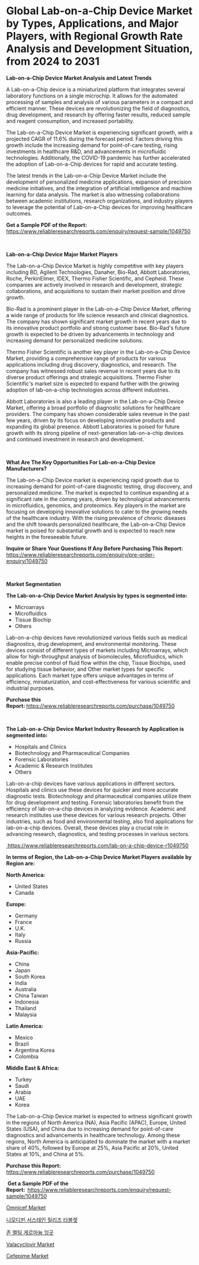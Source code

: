 <p><h1>Global Lab-on-a-Chip Device Market by Types, Applications, and Major Players, with Regional Growth Rate Analysis and Development Situation, from 2024 to 2031</h1></p><p><strong>Lab-on-a-Chip Device Market Analysis and Latest Trends</strong></p>
<p><p>A Lab-on-a-Chip device is a miniaturized platform that integrates several laboratory functions on a single microchip. It allows for the automated processing of samples and analysis of various parameters in a compact and efficient manner. These devices are revolutionizing the field of diagnostics, drug development, and research by offering faster results, reduced sample and reagent consumption, and increased portability.</p><p>The Lab-on-a-Chip Device Market is experiencing significant growth, with a projected CAGR of 11.6% during the forecast period. Factors driving this growth include the increasing demand for point-of-care testing, rising investments in healthcare R&D, and advancements in microfluidic technologies. Additionally, the COVID-19 pandemic has further accelerated the adoption of Lab-on-a-Chip devices for rapid and accurate testing.</p><p>The latest trends in the Lab-on-a-Chip Device Market include the development of personalized medicine applications, expansion of precision medicine initiatives, and the integration of artificial intelligence and machine learning for data analysis. The market is also witnessing collaborations between academic institutions, research organizations, and industry players to leverage the potential of Lab-on-a-Chip devices for improving healthcare outcomes.</p></p>
<p><strong>Get a Sample PDF of the Report:&nbsp;</strong> <a href="https://www.reliableresearchreports.com/enquiry/request-sample/1049750">https://www.reliableresearchreports.com/enquiry/request-sample/1049750</a></p>
<p>&nbsp;</p>
<p><strong>Lab-on-a-Chip Device Major Market Players</strong></p>
<p><p>The Lab-on-a-Chip Device Market is highly competitive with key players including BD, Agilent Technologies, Danaher, Bio-Rad, Abbott Laboratories, Roche, PerkinElmer, IDEX, Thermo Fisher Scientific, and Cepheid. These companies are actively involved in research and development, strategic collaborations, and acquisitions to sustain their market position and drive growth.</p><p>Bio-Rad is a prominent player in the Lab-on-a-Chip Device Market, offering a wide range of products for life science research and clinical diagnostics. The company has shown significant market growth in recent years due to its innovative product portfolio and strong customer base. Bio-Rad's future growth is expected to be driven by advancements in technology and increasing demand for personalized medicine solutions.</p><p>Thermo Fisher Scientific is another key player in the Lab-on-a-Chip Device Market, providing a comprehensive range of products for various applications including drug discovery, diagnostics, and research. The company has witnessed robust sales revenue in recent years due to its diverse product offerings and strategic acquisitions. Thermo Fisher Scientific's market size is expected to expand further with the growing adoption of lab-on-a-chip technologies across different industries.</p><p>Abbott Laboratories is also a leading player in the Lab-on-a-Chip Device Market, offering a broad portfolio of diagnostic solutions for healthcare providers. The company has shown considerable sales revenue in the past few years, driven by its focus on developing innovative products and expanding its global presence. Abbott Laboratories is poised for future growth with its strong pipeline of next-generation lab-on-a-chip devices and continued investment in research and development.</p></p>
<p>&nbsp;</p>
<p><strong>What Are The Key Opportunities For Lab-on-a-Chip Device Manufacturers?</strong></p>
<p><p>The Lab-on-a-Chip Device market is experiencing rapid growth due to increasing demand for point-of-care diagnostic testing, drug discovery, and personalized medicine. The market is expected to continue expanding at a significant rate in the coming years, driven by technological advancements in microfluidics, genomics, and proteomics. Key players in the market are focusing on developing innovative solutions to cater to the growing needs of the healthcare industry. With the rising prevalence of chronic diseases and the shift towards personalized healthcare, the Lab-on-a-Chip Device market is poised for substantial growth and is expected to reach new heights in the foreseeable future.</p></p>
<p><strong>Inquire or Share Your Questions If Any Before Purchasing This Report:</strong> <a href="https://www.reliableresearchreports.com/enquiry/pre-order-enquiry/1049750">https://www.reliableresearchreports.com/enquiry/pre-order-enquiry/1049750</a></p>
<p>&nbsp;</p>
<p><strong>Market Segmentation</strong></p>
<p><strong>The Lab-on-a-Chip Device Market Analysis by types is segmented into:</strong></p>
<p><ul><li>Microarrays</li><li>Microfluidics</li><li>Tissue Biochip</li><li>Others</li></ul></p>
<p><p>Lab-on-a-chip devices have revolutionized various fields such as medical diagnostics, drug development, and environmental monitoring. These devices consist of different types of markets including Microarrays, which allow for high-throughput analysis of biomolecules, Microfluidics, which enable precise control of fluid flow within the chip, Tissue Biochips, used for studying tissue behavior, and Other market types for specific applications. Each market type offers unique advantages in terms of efficiency, miniaturization, and cost-effectiveness for various scientific and industrial purposes.</p></p>
<p><strong>Purchase this Report:&nbsp;</strong><a href="https://www.reliableresearchreports.com/purchase/1049750">https://www.reliableresearchreports.com/purchase/1049750</a></p>
<p>&nbsp;</p>
<p><strong>The Lab-on-a-Chip Device Market Industry Research by Application is segmented into:</strong></p>
<p><ul><li>Hospitals and Clinics</li><li>Biotechnology and Pharmaceutical Companies</li><li>Forensic Laboratories</li><li>Academic & Research Institutes</li><li>Others</li></ul></p>
<p><p>Lab-on-a-chip devices have various applications in different sectors. Hospitals and clinics use these devices for quicker and more accurate diagnostic tests. Biotechnology and pharmaceutical companies utilize them for drug development and testing. Forensic laboratories benefit from the efficiency of lab-on-a-chip devices in analyzing evidence. Academic and research institutes use these devices for various research projects. Other industries, such as food and environmental testing, also find applications for lab-on-a-chip devices. Overall, these devices play a crucial role in advancing research, diagnostics, and testing processes in various sectors.</p></p>
<p><a href="https://www.reliableresearchreports.com/lab-on-a-chip-device-r1049750">&nbsp;https://www.reliableresearchreports.com/lab-on-a-chip-device-r1049750</a></p>
<p><strong>In terms of Region, the Lab-on-a-Chip Device Market Players available by Region are:</strong></p>
<p>
    <p> <strong> North America: </strong>
        <ul>
            <li>United States</li>
            <li>Canada</li>
        </ul>
        </p> 
    <p> <strong> Europe: </strong>
        <ul>
            <li>Germany</li>
            <li>France</li>
            <li>U.K.</li>
            <li>Italy</li>
            <li>Russia</li>
        </ul>
        </p> 
    <p> <strong> Asia-Pacific: </strong>
        <ul>
            <li>China</li>
            <li>Japan</li>
            <li>South Korea</li>
            <li>India</li>
            <li>Australia</li>
            <li>China Taiwan</li>
            <li>Indonesia</li>
            <li>Thailand</li>
            <li>Malaysia</li>
        </ul>
        </p> 
    <p> <strong> Latin America: </strong>
        <ul>
            <li>Mexico</li>
            <li>Brazil</li>
            <li>Argentina Korea</li>
            <li>Colombia</li>
        </ul>
        </p> 
    <p> <strong> Middle East & Africa: </strong>
        <ul>
            <li>Turkey</li>
            <li>Saudi</li>
            <li>Arabia</li>
            <li>UAE</li>
            <li>Korea</li>
        </ul>
    </p>
    </p>
<p><p>The Lab-on-a-Chip Device market is expected to witness significant growth in the regions of North America (NA), Asia Pacific (APAC), Europe, United States (USA), and China due to increasing demand for point-of-care diagnostics and advancements in healthcare technology. Among these regions, North America is anticipated to dominate the market with a market share of 40%, followed by Europe at 25%, Asia Pacific at 20%, United States at 10%, and China at 5%.</p></p>
<p><strong>Purchase this Report: </strong><a href="https://www.reliableresearchreports.com/purchase/1049750">https://www.reliableresearchreports.com/purchase/1049750</a></p>
<p>&nbsp;<strong>Get a Sample PDF of the Report:&nbsp;&nbsp;</strong><a href="https://www.reliableresearchreports.com/enquiry/request-sample/1049750">https://www.reliableresearchreports.com/enquiry/request-sample/1049750</a></p>
<p><strong></strong></p>
<p><p><a href="https://github.com/nhteumcc68/Market-Research-Report-List-1/blob/main/omnicef-market.md">Omnicef Market</a></p><p><a href="https://github.com/berlianaparadilla48/Market-Research-Report-List-2/blob/main/394365784301.md">니모디핀 서스테인 릴리즈 타블렛</a></p><p><a href="https://github.com/dollarearner151/Market-Research-Report-List-2/blob/main/201551384300.md">존 멜팅 게르마늄 잉곳</a></p><p><a href="https://github.com/okotobwrhuteie/Market-Research-Report-List-3/blob/main/valacyclovir-market.md">Valacyclovir Market</a></p><p><a href="https://github.com/LeilaniWyman2021/Market-Research-Report-List-2/blob/main/cefepime-market.md">Cefepime Market</a></p></p>
